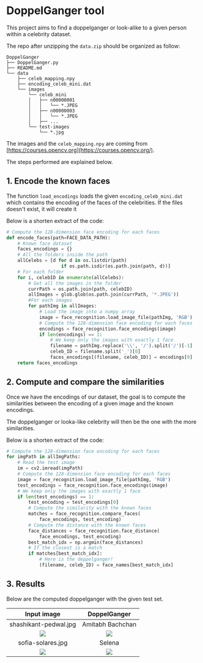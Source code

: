# DoppelGanger tool

This project aims to find a doppelganger or look-alike to a given person within a celebrity dataset.

The repo after unzipping the `data.zip` should be organized as follow:
```
DoppelGanger
├── DoppelGanger.py
├── README.md
└── data
    ├── celeb_mapping.npy
    ├── encoding_celeb_mini.dat
    └── images
        └── celeb_mini
        │   ├── n00000001
        │   │   └── *.JPEG
        │   ├── n00000003
        │   │   └── *.JPEG
        │   ├── ...
        └── test-images
            └── *.jpg
```
The images and the `celeb_mapping.npy` are coming from [https://courses.opencv.org](https://courses.opencv.org/).

The steps performed are explained below.

## 1. Encode the known faces

The function `load_encodings` loads the given `encoding_celeb_mini.dat` which contains the encoding of the faces of the celebrities. If the files doesn't exist, it will create it

Below is a shorten extract of the code:
```python
# Compute the 128-dimension face encoding for each faces
def encode_faces(path=FACE_DATA_PATH):
    # Known face dataset
    faces_encodings = {}
    # All the folders inside the path
    allCelebs = [d for d in os.listdir(path)
                    if os.path.isdir(os.path.join(path, d))]
    # For each folder
    for i, celebID in enumerate(allCelebs):
        # Get all the images in the folder
        currPath = os.path.join(path, celebID)
        allImages = glob.glob(os.path.join(currPath, '*.JPEG'))
        #For each images
        for pathImg in allImages:
            # Load the image into a numpy array
            image = face_recognition.load_image_file(pathImg, 'RGB')
            # Compute the 128-dimension face encoding for each faces
            encodings = face_recognition.face_encodings(image)
            if len(encodings) == 1:
                # We keep only the images with exactly 1 face
                filename = pathImg.replace('\\', '/').split('/')[-1]
                celeb_ID = filename.split('_')[0]
                faces_encodings[(filename, celeb_ID)] = encodings[0]
    return faces_encodings
```

## 2. Compute and compare the similarities

Once we have the encodings of our dataset, the goal is to compute the similarities between the encoding of a given image and the known encodings.

The doppelganger or looka-like celebrity will then be the one with the more similarities.

Below is a shorten extract of the code:
```python
# Compute the 128-dimension face encoding for each faces
for imgPath in allImgPaths:
    # Read the test image
    im = cv2.imread(imgPath)
    # Compute the 128-dimension face encoding for each faces
    image = face_recognition.load_image_file(pathImg, 'RGB')
    test_encodings = face_recognition.face_encodings(image)
    # We keep only the images with exactly 1 face
    if len(test_encodings) == 1:
        test_encoding = test_encodings[0]
        # Compute the similarity with the known faces
        matches = face_recognition.compare_faces(
            face_encodings, test_encoding)
        # Compute the distance with the known faces
        face_distances = face_recognition.face_distance(
            face_encodings, test_encoding)
        best_match_idx = np.argmin(face_distances)
        # If the closest is a match
        if matches[best_match_idx]:
            # Here is the deppelganger!
            (filename, celeb_ID) = face_names[best_match_idx]
```

## 3. Results

Below are the computed doppelganger with the given test set.

Input image | DoppelGanger
:---:|:---:
shashikant-pedwal.jpg | Amitabh Bachchan
![](https://github.com/JujuDel/DoppelGanger/blob/master/data/images/test-images/shashikant-pedwal.jpg) | ![](https://github.com/JujuDel/DoppelGanger/blob/master/data/images/celeb_mini/n00000102/n00000102_00000547.JPEG)
sofia-solares.jpg | Selena
![](https://github.com/JujuDel/DoppelGanger/blob/master/data/images/test-images/sofia-solares.jpg) | ![](https://github.com/JujuDel/DoppelGanger/blob/master/data/images/celeb_mini/n00002238/n00002238_00000655.JPEG)